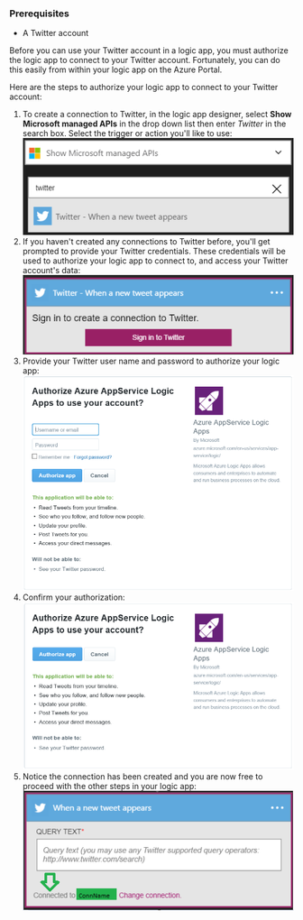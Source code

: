 ### Prerequisites
- A Twitter account 

Before you can use your Twitter account in a logic app, you must authorize the logic app to connect to your Twitter account. Fortunately, you can do this easily from within your logic app on the Azure Portal. 

Here are the steps to authorize your logic app to connect to your Twitter account:

1. To create a connection to Twitter, in the logic app designer, select **Show Microsoft managed APIs** in the drop down list then enter *Twitter* in the search box. Select the trigger or action you'll like to use:  
  ![Twitter connection image 0](./media/connectors-create-api-twitter/twitter-0.png)
2. If you haven't created any connections to Twitter before, you'll get prompted to provide your Twitter credentials. These credentials will be used to authorize your logic app to connect to, and access your Twitter account's data:  
  ![Twitter connection image 1](./media/connectors-create-api-twitter/twitter-1.png)  
3. Provide your Twitter user name and password to authorize your logic app:  
  ![Twitter connection image 2](./media/connectors-create-api-twitter/twitter-2.png)  
4. Confirm your authorization:  
  ![Twitter connection image 3](./media/connectors-create-api-twitter/twitter-3.png)  
6. Notice the connection has been created and you are now free to proceed with the other steps in your logic app:  
  ![Twitter connection image 4](./media/connectors-create-api-twitter/twitter-4.png)